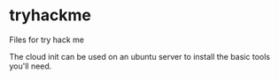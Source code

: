 # tryhackme
Files for try hack me

The cloud init can be used on an ubuntu server to install the basic tools you'll need.
